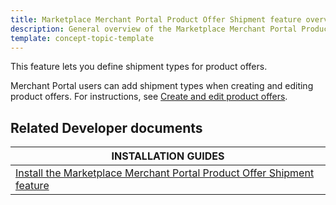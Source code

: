 ```yaml
---
title: Marketplace Merchant Portal Product Offer Shipment feature overview
description: General overview of the Marketplace Merchant Portal Product Offer Shipment feature
template: concept-topic-template
---
```


This feature lets you define shipment types for product offers.

Merchant Portal users can add shipment types when creating and editing product offers. For instructions, see [Create and edit product offers](/docs/pbc/all/offer-management/{{page.version}}/unified-commerce/unified-commerce-create-and-edit-product-offers.html).

## Related Developer documents

| INSTALLATION GUIDES|
| -------------- |
| [Install the Marketplace Merchant Portal Product Offer Shipment feature](/docs/pbc/all/offer-management/{{page.version}}/marketplace/install-and-upgrade/install-features/install-the-marketplace-merchant-portal-product-offer-shipment-feature.html) |
